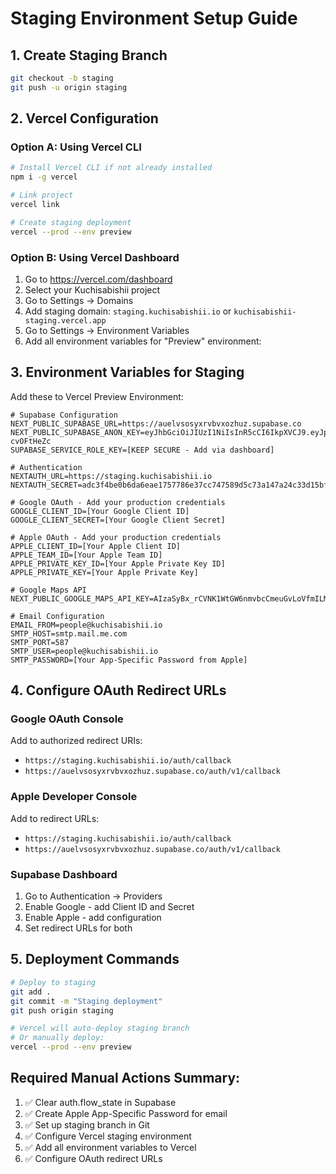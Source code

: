 # Staging Environment Setup Guide

## 1. Create Staging Branch
```bash
git checkout -b staging
git push -u origin staging
```

## 2. Vercel Configuration

### Option A: Using Vercel CLI
```bash
# Install Vercel CLI if not already installed
npm i -g vercel

# Link project
vercel link

# Create staging deployment
vercel --prod --env preview
```

### Option B: Using Vercel Dashboard
1. Go to https://vercel.com/dashboard
2. Select your Kuchisabishii project
3. Go to Settings → Domains
4. Add staging domain: `staging.kuchisabishii.io` or `kuchisabishii-staging.vercel.app`
5. Go to Settings → Environment Variables
6. Add all environment variables for "Preview" environment:

## 3. Environment Variables for Staging

Add these to Vercel Preview Environment:

```env
# Supabase Configuration
NEXT_PUBLIC_SUPABASE_URL=https://auelvsosyxrvbvxozhuz.supabase.co
NEXT_PUBLIC_SUPABASE_ANON_KEY=eyJhbGciOiJIUzI1NiIsInR5cCI6IkpXVCJ9.eyJpc3MiOiJzdXBhYmFzZSIsInJlZiI6ImF1ZWx2c29zeXhydmJ2eG96aHV6Iiwicm9sZSI6ImFub24iLCJpYXQiOjE3NTUwMDY5MjQsImV4cCI6MjA3MDU4MjkyNH0.c7JJcY6MROjGKvPz_BGs8lYCXXv6jz7jZ-cvOFtHeZc
SUPABASE_SERVICE_ROLE_KEY=[KEEP SECURE - Add via dashboard]

# Authentication
NEXTAUTH_URL=https://staging.kuchisabishii.io
NEXTAUTH_SECRET=adc3f4be0b6da6eae1757786e37cc747589d5c73a147a24c33d15bfde4c956bd

# Google OAuth - Add your production credentials
GOOGLE_CLIENT_ID=[Your Google Client ID]
GOOGLE_CLIENT_SECRET=[Your Google Client Secret]

# Apple OAuth - Add your production credentials  
APPLE_CLIENT_ID=[Your Apple Client ID]
APPLE_TEAM_ID=[Your Apple Team ID]
APPLE_PRIVATE_KEY_ID=[Your Apple Private Key ID]
APPLE_PRIVATE_KEY=[Your Apple Private Key]

# Google Maps API
NEXT_PUBLIC_GOOGLE_MAPS_API_KEY=AIzaSyBx_rCVNK1WtGW6nmvbcCmeuGvLoVfmILM

# Email Configuration
EMAIL_FROM=people@kuchisabishii.io
SMTP_HOST=smtp.mail.me.com
SMTP_PORT=587
SMTP_USER=people@kuchisabishii.io
SMTP_PASSWORD=[Your App-Specific Password from Apple]
```

## 4. Configure OAuth Redirect URLs

### Google OAuth Console
Add to authorized redirect URIs:
- `https://staging.kuchisabishii.io/auth/callback`
- `https://auelvsosyxrvbvxozhuz.supabase.co/auth/v1/callback`

### Apple Developer Console
Add to redirect URLs:
- `https://staging.kuchisabishii.io/auth/callback`
- `https://auelvsosyxrvbvxozhuz.supabase.co/auth/v1/callback`

### Supabase Dashboard
1. Go to Authentication → Providers
2. Enable Google - add Client ID and Secret
3. Enable Apple - add configuration
4. Set redirect URLs for both

## 5. Deployment Commands

```bash
# Deploy to staging
git add .
git commit -m "Staging deployment"
git push origin staging

# Vercel will auto-deploy staging branch
# Or manually deploy:
vercel --prod --env preview
```

## Required Manual Actions Summary:
1. ✅ Clear auth.flow_state in Supabase
2. ✅ Create Apple App-Specific Password for email
3. ✅ Set up staging branch in Git
4. ✅ Configure Vercel staging environment
5. ✅ Add all environment variables to Vercel
6. ✅ Configure OAuth redirect URLs